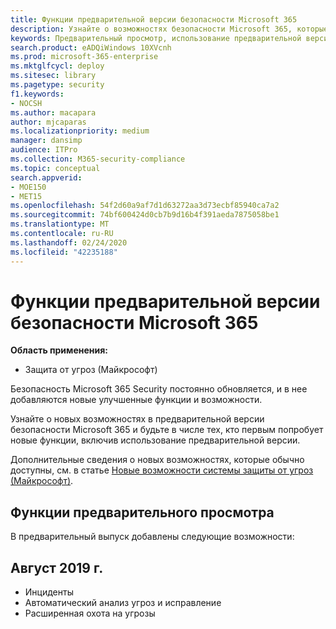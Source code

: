 ```yaml
---
title: Функции предварительной версии безопасности Microsoft 365
description: Узнайте о возможностях безопасности Microsoft 365, которые доступны в предварительной версии, и о том, как получить к ним доступ.
keywords: Предварительный просмотр, использование предварительной версии, защита от угроз (Майкрософт), функции, обновления
search.product: eADQiWindows 10XVcnh
ms.prod: microsoft-365-enterprise
ms.mktglfcycl: deploy
ms.sitesec: library
ms.pagetype: security
f1.keywords:
- NOCSH
ms.author: macapara
author: mjcaparas
ms.localizationpriority: medium
manager: dansimp
audience: ITPro
ms.collection: M365-security-compliance
ms.topic: conceptual
search.appverid:
- MOE150
- MET15
ms.openlocfilehash: 54f2d60a9af7d1d63272aa3d73ecbf85940ca7a2
ms.sourcegitcommit: 74bf600424d0cb7b9d16b4f391aeda7875058be1
ms.translationtype: MT
ms.contentlocale: ru-RU
ms.lasthandoff: 02/24/2020
ms.locfileid: "42235188"
---
```

# <a name="microsoft-365-security-preview-features"></a>Функции предварительной версии безопасности Microsoft 365

**Область применения:**
- Защита от угроз (Майкрософт)



Безопасность Microsoft 365 Security постоянно обновляется, и в нее добавляются новые улучшенные функции и возможности.

Узнайте о новых возможностях в предварительной версии безопасности Microsoft 365 и будьте в числе тех, кто первым попробует новые функции, включив использование предварительной версии.

Дополнительные сведения о новых возможностях, которые обычно доступны, см. в статье [Новые возможности системы защиты от угроз (Майкрософт)](mtp-whats-new.md).


## <a name="preview-features"></a>Функции предварительного просмотра
В предварительный выпуск добавлены следующие возможности:

## <a name="august-2019"></a>Август 2019 г.
- Инциденты
- Автоматический анализ угроз и исправление
- Расширенная охота на угрозы 
